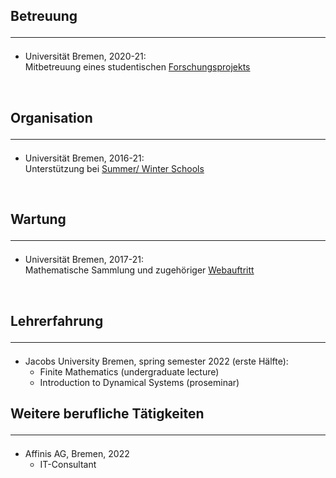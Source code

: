 ## Betreuung <hr>

- Universität Bremen, 2020-21:<br>
Mitbetreuung eines studentischen [Forschungsprojekts](https://www.uni-bremen.de/en/fb3/studies-teaching/student-research-projects-in-mathematics/assigned-and-completed-projects/wave-patterns-in-cellular-automata-for-excitable-media)

<br>

## Organisation <hr>

- Universität Bremen, 2016-21:<br>
Unterstützung bei [Summer/ Winter Schools](https://www.uni-bremen.de/dynamical-systems/past-events/bremen-summer-and-winter-schools-on-dynamical-systems)

<br>

## Wartung <hr>

- Universität Bremen, 2017-21:<br>
Mathematische Sammlung und zugehöriger [Webauftritt](https://www.uni-bremen.de/appanalysis/mathematical-collection/)

<br>

## Lehrerfahrung <hr>

- Jacobs University Bremen, spring semester 2022 (erste Hälfte):
  - Finite Mathematics (undergraduate lecture) 
  - Introduction to Dynamical Systems (proseminar)

## Weitere berufliche Tätigkeiten <hr>

- Affinis AG, Bremen, 2022
   - IT-Consultant  
